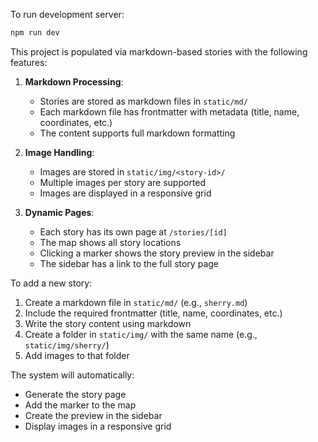 
To run development server:
```bash
npm run dev
```

This project is populated via markdown-based stories with the following features:

1. **Markdown Processing**:
   - Stories are stored as markdown files in `static/md/`
   - Each markdown file has frontmatter with metadata (title, name, coordinates, etc.)
   - The content supports full markdown formatting

2. **Image Handling**:
   - Images are stored in `static/img/<story-id>/`
   - Multiple images per story are supported
   - Images are displayed in a responsive grid

3. **Dynamic Pages**:
   - Each story has its own page at `/stories/[id]`
   - The map shows all story locations
   - Clicking a marker shows the story preview in the sidebar
   - The sidebar has a link to the full story page

To add a new story:

1. Create a markdown file in `static/md/` (e.g., `sherry.md`)
2. Include the required frontmatter (title, name, coordinates, etc.)
3. Write the story content using markdown
4. Create a folder in `static/img/` with the same name (e.g., `static/img/sherry/`)
5. Add images to that folder

The system will automatically:
- Generate the story page
- Add the marker to the map
- Create the preview in the sidebar
- Display images in a responsive grid